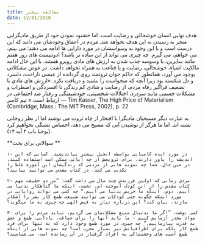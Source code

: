 ```yaml
---
title: مطالعه بیشتر
date: 12/01/2018
---
```


هدف نهایی انسان خوشحالی و رضایت است. اما خشنود نمودن خود از طریق مادیگرایی منجر به رسیدن به این هدف نخواهد شد. مردم در اعماق وجودشان می دانند که این درست است و با این وجود به وسواسشان در مورد دارایی ها ادامه می دهند: می بینم، می خواهم، می گیرم. چه چیزی می تواند از این ساده تر باشد؟ ادونتیست های روز هفتم مانند سایرین، با وسوسه جذب شدن به ارزش های مادی روبرو هستند. با این حال ادامه مالکیت اشیاء، خوشحالی، رضایت و یا قناعت به همراه نخواهد داشت. در عوض مشکلاتی بوجود می آورد، همانطور که حاکم جوان ثروتمند روی گردانده از عیسی ناراحت، دلسرد و دل شکسته بود زیرا آنچه که میخواست را نشنید و دریافت نکرد. «ارزش های مادی با تضعیف فراگیر رفاه مردم، از رضایت و شادی کم زندگی تا افسردگی و اضطراب و مشکلات جسمی مانند سردرد، اختلالات شخصیتی، خودشیفتگی و رفتار ضد اجتماعی در ارتباط است.» تیم کاسر — Tim Kasser, The High Price of Materialism (Cambridge, Mass.: The MIT Press, 2002), p. 22

به عبارت دیگر مسیحیان مادیگرا با افتخار از چاه ثروت می نوشند اما از نظر روحانی تشنه اند. اما ما هرگز از نوشیدن آبی که مسیح می دهد، احساس تشنگی نخواهیم کرد (یوحنا باب ۴ آیه ۱۴).

**سوالاتی برای بحث **

`۱- در مورد ایده کامیابی بواسطه انجیل بیشتر بیاندیشید. کسانی که این اندیشه را باور دارند، برای ترویجش از چه آیاتی ممکن است استفاده کنند. در عین حال، شما چه نمونه هایی از مردمی که زندگیشان این آموزه غلط را تکذیب می کند، در کتاب مقدس می توانید بیابید؟`

`۲- مردی زمانی که اولین فرزندش چند سال سن داشت گفت: ”من دو حقیقت مهم کتاب مقدس را از این کودک آموخته ام. نخست، اینکه ما گناهکار بدنیا می آییم. دوم، اینکه ما حریص بدنیا می آییم.“ چه کسی می تواند روایاتی در مورد اینکه چگونه حتی کودکان می توانند طبیعت طمع کار بشر را آشکار سازند، بیان کند؟ این درباره نیاز به فیض الهی چه چیزی به ما میگوید؟`

`۳- کسی نوشت، ”اگر ما بدنبال منبع مشکلاتمان می گردیم، نباید مردم را برای مواد مخدر آزمایش کنیم - ما باید آنها را برای حماقت، نادانی، طمع و عشق به قدرت بیازماییم.“ چه چیزی در مورد طمع وجود دارد که نه تنها برای فرد طمع کار بلکه برای اطرافیانش نیز بسیار مخرب است؟ چه نمونه هایی از اینکه طمع آسیب های وحشتناکی به افراد گرفتار در آن رسانده است، می شناسید؟`